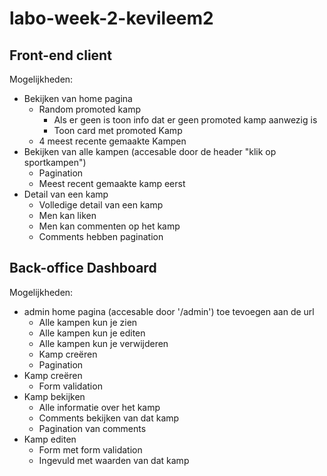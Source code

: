 # labo-week-2-kevileem2
Front-end client
---
Mogelijkheden:
* Bekijken van home pagina
    * Random promoted kamp
        * Als er geen is toon info dat er geen promoted kamp aanwezig is
        * Toon card met promoted Kamp
    * 4 meest recente gemaakte Kampen
* Bekijken van alle kampen (accesable door de header "klik op sportkampen")
    * Pagination
    * Meest recent gemaakte kamp eerst
* Detail van een kamp
    * Volledige detail van een kamp
    * Men kan liken
    * Men kan commenten op het kamp
    * Comments hebben pagination
 
 Back-office Dashboard
 ---
 Mogelijkheden:
 * admin home pagina (accesable door '/admin') toe tevoegen aan de url
    * Alle kampen kun je zien
    * Alle kampen kun je editen
    * Alle kampen kun je verwijderen
    * Kamp creëren
    * Pagination
 * Kamp creëren
    * Form validation
 * Kamp bekijken
    * Alle informatie over het kamp
    * Comments bekijken van dat kamp
    * Pagination van comments
 * Kamp editen
    * Form met form validation
    * Ingevuld met waarden van dat kamp